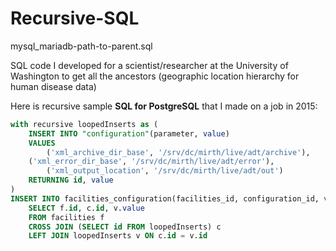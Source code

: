# Recursive-SQL

mysql_mariadb-path-to-parent.sql
&nbsp;

SQL code I developed for a scientist/researcher at the University of Washington to get all the ancestors (geographic location hierarchy for human disease data) 


Here is recursive sample **SQL for PostgreSQL** that I made on a job in 2015:

```sql
with recursive loopedInserts as (
    INSERT INTO "configuration"(parameter, value)
    VALUES
    	('xml_archive_dir_base', '/srv/dc/mirth/live/adt/archive'),
	('xml_error_dir_base', '/srv/dc/mirth/live/adt/error'),
        ('xml_output_location', '/srv/dc/mirth/live/adt/out')
    RETURNING id, value
)
INSERT INTO facilities_configuration(facilities_id, configuration_id, value)
    SELECT f.id, c.id, v.value 
    FROM facilities f 
    CROSS JOIN (SELECT id FROM loopedInserts) c
    LEFT JOIN loopedInserts v ON c.id = v.id
```
